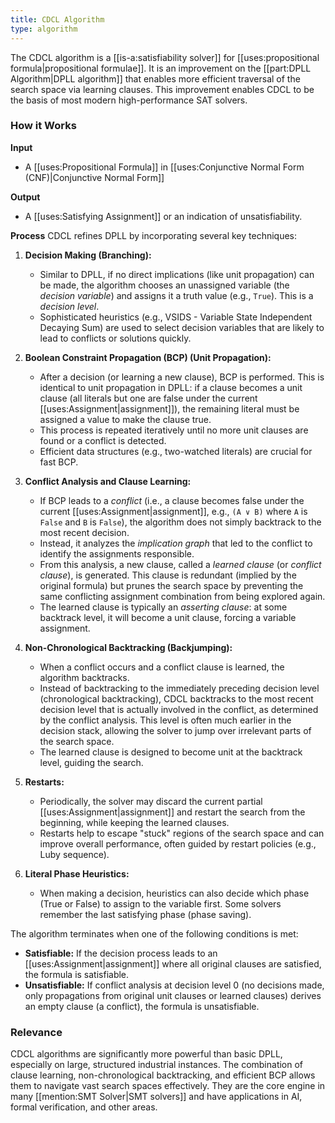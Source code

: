 ```yaml
---
title: CDCL Algorithm
type: algorithm
---
```


The CDCL algorithm is a [[is-a:satisfiability solver]] for [[uses:propositional formula|propositional formulae]].
It is an improvement on the [[part:DPLL Algorithm|DPLL algorithm]] that enables more efficient traversal of the search space via learning clauses. This improvement enables CDCL to be the basis of most modern high-performance SAT solvers.

### How it Works

**Input**
 - A [[uses:Propositional Formula]] in [[uses:Conjunctive Normal Form (CNF)|Conjunctive Normal Form]]

**Output**
 - A [[uses:Satisfying Assignment]] or an indication of unsatisfiability.

**Process**
CDCL refines DPLL by incorporating several key techniques:

1.  **Decision Making (Branching):**
    *   Similar to DPLL, if no direct implications (like unit propagation) can be made, the algorithm chooses an unassigned variable (the *decision variable*) and assigns it a truth value (e.g., `True`). This is a *decision level*.
    *   Sophisticated heuristics (e.g., VSIDS - Variable State Independent Decaying Sum) are used to select decision variables that are likely to lead to conflicts or solutions quickly.

2.  **Boolean Constraint Propagation (BCP) (Unit Propagation):**
    *   After a decision (or learning a new clause), BCP is performed. This is identical to unit propagation in DPLL: if a clause becomes a unit clause (all literals but one are false under the current [[uses:Assignment|assignment]]), the remaining literal must be assigned a value to make the clause true.
    *   This process is repeated iteratively until no more unit clauses are found or a conflict is detected.
    *   Efficient data structures (e.g., two-watched literals) are crucial for fast BCP.

3.  **Conflict Analysis and Clause Learning:**
    *   If BCP leads to a *conflict* (i.e., a clause becomes false under the current [[uses:Assignment|assignment]], e.g., `(A ∨ B)` where `A` is `False` and `B` is `False`), the algorithm does not simply backtrack to the most recent decision.
    *   Instead, it analyzes the *implication graph* that led to the conflict to identify the assignments responsible.
    *   From this analysis, a new clause, called a *learned clause* (or *conflict clause*), is generated. This clause is redundant (implied by the original formula) but prunes the search space by preventing the same conflicting assignment combination from being explored again.
    *   The learned clause is typically an *asserting clause*: at some backtrack level, it will become a unit clause, forcing a variable assignment.

4.  **Non-Chronological Backtracking (Backjumping):**
    *   When a conflict occurs and a conflict clause is learned, the algorithm backtracks.
    *   Instead of backtracking to the immediately preceding decision level (chronological backtracking), CDCL backtracks to the most recent decision level that is actually involved in the conflict, as determined by the conflict analysis. This level is often much earlier in the decision stack, allowing the solver to jump over irrelevant parts of the search space.
    *   The learned clause is designed to become unit at the backtrack level, guiding the search.

5.  **Restarts:**
    *   Periodically, the solver may discard the current partial [[uses:Assignment|assignment]] and restart the search from the beginning, while keeping the learned clauses.
    *   Restarts help to escape "stuck" regions of the search space and can improve overall performance, often guided by restart policies (e.g., Luby sequence).

6.  **Literal Phase Heuristics:**
    *   When making a decision, heuristics can also decide which phase (True or False) to assign to the variable first. Some solvers remember the last satisfying phase (phase saving).

The algorithm terminates when one of the following conditions is met:
*   **Satisfiable:** If the decision process leads to an [[uses:Assignment|assignment]] where all original clauses are satisfied, the formula is satisfiable.
*   **Unsatisfiable:** If conflict analysis at decision level 0 (no decisions made, only propagations from original unit clauses or learned clauses) derives an empty clause (a conflict), the formula is unsatisfiable.

### Relevance

CDCL algorithms are significantly more powerful than basic DPLL, especially on large, structured industrial instances. The combination of clause learning, non-chronological backtracking, and efficient BCP allows them to navigate vast search spaces effectively. They are the core engine in many [[mention:SMT Solver|SMT solvers]] and have applications in AI, formal verification, and other areas.